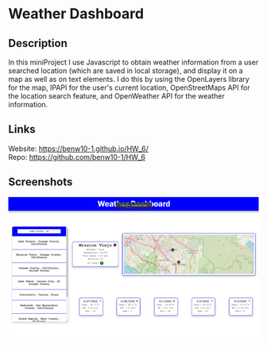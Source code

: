 # Weather Dashboard

## Description

In this miniProject I use Javascript to obtain weather information from a user searched location (which are saved in local storage), and display it on a map as well as on text elements. I do this by using the OpenLayers library for the map, IPAPI for the user's current location, OpenStreetMaps API for the location search feature, and OpenWeather API for the weather information.

## Links

Website: https://benw10-1.github.io/HW_6/<br>
Repo: https://github.com/benw10-1/HW_6

## Screenshots

![demo](assets/images/screenshot.png)
